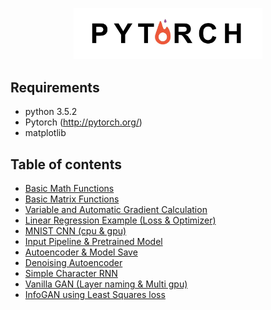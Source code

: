 <p align="center">
<img src="./logo/PyTorch.jpg" width="60%">
</p>

Requirements
-------------------------
- python 3.5.2
- Pytorch (http://pytorch.org/)
- matplotlib

Table of contents
--------------------------
- [Basic Math Functions](https://github.com/GunhoChoi/Kind_PyTorch_Tutorial/blob/master/01_Math_Basics/Math_Basics.ipynb)
- [Basic Matrix Functions](https://github.com/GunhoChoi/Kind_PyTorch_Tutorial/blob/master/02_Matrix_Basics/Matrix_Basics.ipynb)
- [Variable and Automatic Gradient Calculation](https://github.com/GunhoChoi/Kind_PyTorch_Tutorial/blob/master/03_Variable_Autograd/Variable_Autograd.ipynb)
- [Linear Regression Example (Loss & Optimizer)](https://github.com/GunhoChoi/Kind_PyTorch_Tutorial/blob/master/04_Linear_Regression/Linear_Regression.ipynb)
- [MNIST CNN (cpu & gpu)](https://github.com/GunhoChoi/Kind_PyTorch_Tutorial/blob/master/05_MNIST_CNN/MNIST_CNN.ipynb)
- [Input Pipeline & Pretrained Model](https://github.com/GunhoChoi/Kind_PyTorch_Tutorial/blob/master/06_Input_Pipeline_Pretrained/Input_Pipeline_Pretrained.ipynb)
- [Autoencoder & Model Save](https://github.com/GunhoChoi/Kind_PyTorch_Tutorial/blob/master/07_Autoencoder_Model_Save)
- [Denoising Autoencoder](https://github.com/GunhoChoi/Kind_PyTorch_Tutorial/tree/master/08_Denoising_Autoencoder)
- [Simple Character RNN](https://github.com/GunhoChoi/Kind_PyTorch_Tutorial/blob/master/09_Simple_Char_RNN/Simple_Char_RNN.ipynb)
- [Vanilla GAN (Layer naming & Multi gpu)](https://github.com/GunhoChoi/Kind_PyTorch_Tutorial/tree/master/10_GAN_LayerName_MultiGPU)
- [InfoGAN using Least Squares loss](https://github.com/GunhoChoi/Kind_PyTorch_Tutorial/tree/master/11_InfoGAN_Least_Squares_Loss)
